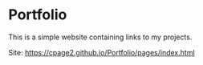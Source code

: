 # Portfolio
This is a simple website containing links to my projects.

Site: https://cpage2.github.io/Portfolio/pages/index.html